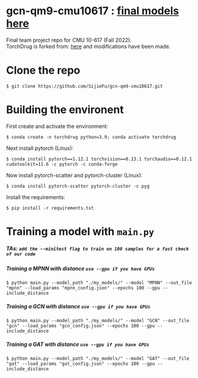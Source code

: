 # gcn-qm9-cmu10617 : [final models here](https://drive.google.com/drive/folders/1Vfkx__LlilUYKSYfGGRH7IdNWCK18_SK?usp=share_link)
Final team project repo for CMU 10-617 (Fall 2022).  
TorchDrug is forked from: [here](https://github.com/DeepGraphLearning/torchdrug.git) and modifications have been made. 
# Clone the repo
    $ git clone https://github.com/SijieFu/gcn-qm9-cmu10617.git
# Building the environent
First create and activate the environment: 

    $ conda create -n torchdrug python=3.9; conda activate torchdrug

Next install pytorch (Linux): 

    $ conda install pytorch==1.12.1 torchvision==0.13.1 torchaudio==0.12.1 cudatoolkit=11.6 -c pytorch -c conda-forge

Now install pytorch-scatter and pytorch-cluster (Linux): 
    
    $ conda install pytorch-scatter pytorch-cluster -c pyg

Install the requirements: 

    $ pip install -r requirements.txt

# Training a model with `main.py`
##### TAs: `add the --minitest flag to train on 100 samples for a fast check of our code`
##### Training a MPNN with distance `use --gpu if you have GPUs`
    $ python main.py --model_path "./my_models/" --model "MPNN" --out_file "mpnn" --load_params "mpnn_config.json" --epochs 100 --gpu --include_distance
##### Training a GCN with distance `use --gpu if you have GPUs`
    $ python main.py --model_path "./my_models/" --model "GCN" --out_file "gcn" --load_params "gcn_config.json" --epochs 100 --gpu --include_distance
##### Training a GAT with distance `use --gpu if you have GPUs`
    $ python main.py --model_path "./my_models/" --model "GAT" --out_file "gat" --load_params "gat_config.json" --epochs 100 --gpu --include_distance
